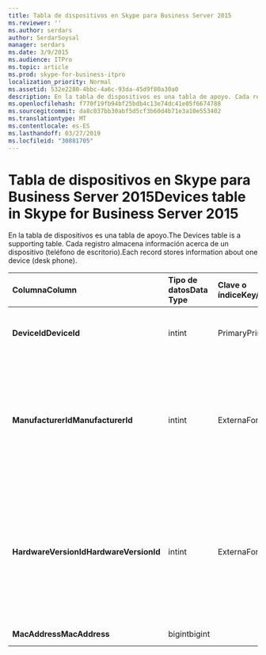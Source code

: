 ```yaml
---
title: Tabla de dispositivos en Skype para Business Server 2015
ms.reviewer: ''
ms.author: serdars
author: SerdarSoysal
manager: serdars
ms.date: 3/9/2015
ms.audience: ITPro
ms.topic: article
ms.prod: skype-for-business-itpro
localization_priority: Normal
ms.assetid: 532e2280-4bbc-4a6c-93da-45d9f80a30a0
description: En la tabla de dispositivos es una tabla de apoyo. Cada registro almacena información acerca de un dispositivo (teléfono de escritorio).
ms.openlocfilehash: f770f19fb94bf25bdb4c13e74dc41e05f6674788
ms.sourcegitcommit: da8c037bb30abf5d5cf3b60d4b71e3a10e553402
ms.translationtype: MT
ms.contentlocale: es-ES
ms.lasthandoff: 03/27/2019
ms.locfileid: "30881705"
---
```

# <a name="devices-table-in-skype-for-business-server-2015"></a><span data-ttu-id="60125-104">Tabla de dispositivos en Skype para Business Server 2015</span><span class="sxs-lookup"><span data-stu-id="60125-104">Devices table in Skype for Business Server 2015</span></span>
 
<span data-ttu-id="60125-105">En la tabla de dispositivos es una tabla de apoyo.</span><span class="sxs-lookup"><span data-stu-id="60125-105">The Devices table is a supporting table.</span></span> <span data-ttu-id="60125-106">Cada registro almacena información acerca de un dispositivo (teléfono de escritorio).</span><span class="sxs-lookup"><span data-stu-id="60125-106">Each record stores information about one device (desk phone).</span></span>
  
|<span data-ttu-id="60125-107">**Columna**</span><span class="sxs-lookup"><span data-stu-id="60125-107">**Column**</span></span>|<span data-ttu-id="60125-108">**Tipo de datos**</span><span class="sxs-lookup"><span data-stu-id="60125-108">**Data Type**</span></span>|<span data-ttu-id="60125-109">**Clave o índice**</span><span class="sxs-lookup"><span data-stu-id="60125-109">**Key/Index**</span></span>|<span data-ttu-id="60125-110">**Detalles**</span><span class="sxs-lookup"><span data-stu-id="60125-110">**Details**</span></span>|
|:-----|:-----|:-----|:-----|
|<span data-ttu-id="60125-111">**DeviceId**</span><span class="sxs-lookup"><span data-stu-id="60125-111">**DeviceId**</span></span> <br/> |<span data-ttu-id="60125-112">int</span><span class="sxs-lookup"><span data-stu-id="60125-112">int</span></span>  <br/> |<span data-ttu-id="60125-113">Primary</span><span class="sxs-lookup"><span data-stu-id="60125-113">Primary</span></span>  <br/> |<span data-ttu-id="60125-114">Número único que identifica esta versión de hardware.</span><span class="sxs-lookup"><span data-stu-id="60125-114">Unique number identifying this hardware version.</span></span>  <br/> |
|<span data-ttu-id="60125-115">**ManufacturerId**</span><span class="sxs-lookup"><span data-stu-id="60125-115">**ManufacturerId**</span></span> <br/> |<span data-ttu-id="60125-116">int</span><span class="sxs-lookup"><span data-stu-id="60125-116">int</span></span>  <br/> |<span data-ttu-id="60125-117">Externa</span><span class="sxs-lookup"><span data-stu-id="60125-117">Foreign</span></span>  <br/> |<span data-ttu-id="60125-118">Fabricante de este dispositivo.</span><span class="sxs-lookup"><span data-stu-id="60125-118">Manufacturer of this device.</span></span> <span data-ttu-id="60125-119">Consulte la [tabla de los fabricantes de Skype para Business Server 2015](manufacturers.md) para obtener más información.</span><span class="sxs-lookup"><span data-stu-id="60125-119">See the [Manufacturers table in Skype for Business Server 2015](manufacturers.md) for more information.</span></span> <br/> |
|<span data-ttu-id="60125-120">**HardwareVersionId**</span><span class="sxs-lookup"><span data-stu-id="60125-120">**HardwareVersionId**</span></span> <br/> |<span data-ttu-id="60125-121">int</span><span class="sxs-lookup"><span data-stu-id="60125-121">int</span></span>  <br/> |<span data-ttu-id="60125-122">Externa</span><span class="sxs-lookup"><span data-stu-id="60125-122">Foreign</span></span>  <br/> |<span data-ttu-id="60125-123">Versión de hardware de este dispositivo.</span><span class="sxs-lookup"><span data-stu-id="60125-123">Hardware version of this device.</span></span> <span data-ttu-id="60125-124">Consulte la [tabla HardwareVersions en Skype para Business Server 2015](hardwareversions.md) para obtener más información.</span><span class="sxs-lookup"><span data-stu-id="60125-124">See the [HardwareVersions table in Skype for Business Server 2015](hardwareversions.md) for more information.</span></span> <br/> |
|<span data-ttu-id="60125-125">**MacAddress**</span><span class="sxs-lookup"><span data-stu-id="60125-125">**MacAddress**</span></span> <br/> |<span data-ttu-id="60125-126">bigint</span><span class="sxs-lookup"><span data-stu-id="60125-126">bigint</span></span>  <br/> ||<span data-ttu-id="60125-127">Dirección MAC</span><span class="sxs-lookup"><span data-stu-id="60125-127">MAC Address</span></span>  <br/> |
   

